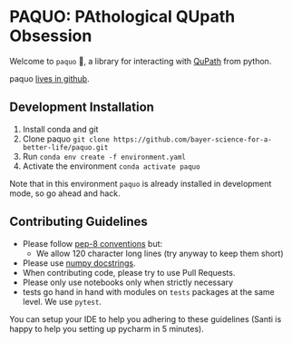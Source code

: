PAQUO: PAthological QUpath Obsession
====================================

Welcome to ```paquo``` :wave:, a library for interacting with [QuPath](https://qupath.github.io/)
from python.

paquo [lives in github](https://github.com/bayer-science-for-a-better-life/paquo).

Development Installation
------------------------

1. Install conda and git
2. Clone paquo ```git clone https://github.com/bayer-science-for-a-better-life/paquo.git```
3. Run ```conda env create -f environment.yaml```
4. Activate the environment ```conda activate paquo```

Note that in this environment ```paquo``` is already installed in development mode,
so go ahead and hack.

Contributing Guidelines
-----------------------

- Please follow [pep-8 conventions](https://www.python.org/dev/peps/pep-0008/) but:
  - We allow 120 character long lines (try anyway to keep them short)
- Please use [numpy docstrings](https://numpydoc.readthedocs.io/en/latest/format.html#docstring-standard).
- When contributing code, please try to use Pull Requests.
- Please only use notebooks only when strictly necessary
- tests go hand in hand with modules on ```tests``` packages at the same level. We use ```pytest```.

You can setup your IDE to help you adhering to these guidelines
(Santi is happy to help you setting up pycharm in 5 minutes).
